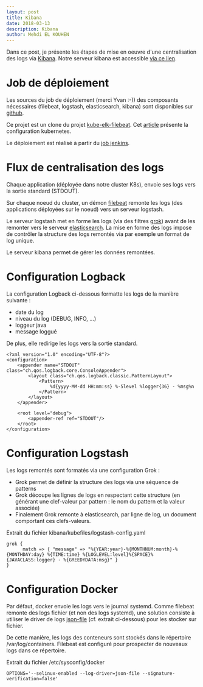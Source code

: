 ```yaml
---
layout: post
title: Kibana
date: 2018-03-13
description: Kibana
author: Mehdi EL KOUHEN
---
```


Dans ce post, je présente les étapes de mise en oeuvre d'une centralisation des logs via [Kibana](https://www.elastic.co/fr/products/kibana). Notre serveur kibana est accessible [via ce lien](http://kibana.k8.wildwidewest.xyz/).

# Job de déploiement 

Les sources du job de déploiement (merci Yvan :-)) des composants nécessaires (filebeat, logstash, elasticsearch, kibana) sont disponibles sur [github](https://github.com/SofteamOuest/kibana). 

Ce projet est un clone du projet [kube-elk-filebeat](https://github.com/komljen/kube-elk-filebeat). Cet [article](https://crondev.com/elk-stack-kubernetes) présente la configuration kubernetes.

Le déploiement est réalisé à partir du [job jenkins](http://jenkins.k8.wildwidewest.xyz/job/kibana/job/master/).


# Flux de centralisation des logs

Chaque application (déployée dans notre cluster K8s), envoie ses logs vers la sortie standard (STDOUT).

Sur chaque noeud du cluster, un démon [filebeat](https://www.elastic.co/fr/products/beats/filebeat) remonte les logs (des applications déployées sur le noeud) vers un serveur logstash.

Le serveur logstash met en forme les logs (via des filtres [grok](https://www.elastic.co/guide/en/logstash/current/plugins-filters-grok.html)) avant de les remonter vers le serveur [elasticsearch](https://www.elastic.co/fr/products/elasticsearch). La mise en forme des logs impose de contrôler la structure des logs remontés via par exemple un format de log unique.

Le serveur kibana permet de gérer les données remontées.


# Configuration Logback

La configuration Logback ci-dessous formatte les logs de la manière suivante :

* date du log
* niveau du log (DEBUG, INFO, ...)
* loggeur java
* message loggué

De plus, elle redirige les logs vers la sortie standard.

```
<?xml version="1.0" encoding="UTF-8"?>
<configuration>
    <appender name="STDOUT" class="ch.qos.logback.core.ConsoleAppender">
        <layout class="ch.qos.logback.classic.PatternLayout">
            <Pattern>
                %d{yyyy-MM-dd HH:mm:ss} %-5level %logger{36} - %msg%n
            </Pattern>
        </layout>
    </appender>

    <root level="debug">
        <appender-ref ref="STDOUT"/>
    </root>
</configuration>
```

# Configuration Logstash

Les logs remontés sont formatés via une configuration Grok : 

* Grok permet de définir la structure des logs via une séquence de patterns 
* Grok découpe les lignes de logs en respectant cette structure (en générant une clef-valeur par pattern : le nom du pattern et la valeur associée)
* Finalement Grok remonte à elasticsearch, par ligne de log, un document comportant ces clefs-valeurs.

Extrait du fichier kibana/kubefiles/logstash-config.yaml
```
grok {
      match => { "message" => "%{YEAR:year}-%{MONTHNUM:month}-%{MONTHDAY:day} %{TIME:time} %{LOGLEVEL:level}%{SPACE}%{JAVACLASS:logger} - %{GREEDYDATA:msg}" }
}
```

# Configuration Docker

Par défaut, docker envoie les logs vers le journal systemd. Comme filebeat remonte des logs fichier (et non des logs systemd), une solution consiste à utiliser le driver de logs [json-file](https://docs.docker.com/config/containers/logging/json-file/) (cf. extrait ci-dessous) pour les stocker sur fichier. 

De cette manière, les logs des conteneurs sont stockés dans le répertoire /var/log/containers. Filebeat est configuré pour prospecter de nouveaux logs dans ce répertoire.

Extrait du fichier /etc/sysconfig/docker
```
OPTIONS='--selinux-enabled --log-driver=json-file --signature-verification=false'
```

